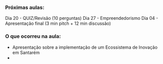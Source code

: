 ### Próximas aulas:
Dia 20 - QUIZ/Revisão (10 perguntas)
Dia 27 - Empreendedorismo
Dia 04 - Apresentação final (3 min pitch + 12 min discussão)

### O que ocorreu na aula:
* Apresentação sobre a implementação de um Ecossistema de Inovação em Santarém
* 